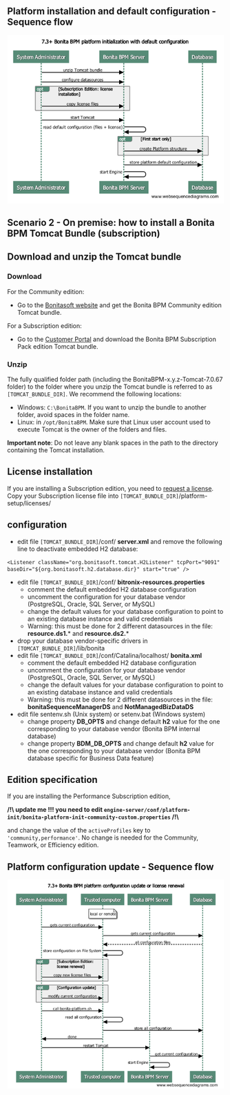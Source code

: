 

Platform installation and default configuration - Sequence flow
---
![alt text](images/BonitaBPM_platform_first_initialization.png "BonitaBPM Platform First Initialization")

Scenario 2 - On premise: how to install a Bonita BPM Tomcat Bundle (subscription)
---


## Download and unzip the Tomcat bundle

### Download

For the Community edition:
* Go to the [Bonitasoft website](http://www.bonitasoft.com/how-we-do-it/downloads) and get the Bonita BPM Community edition Tomcat bundle.

For a Subscription edition:
* Go to the [Customer Portal](https://customer.bonitasoft.com/download/request) and download the Bonita BPM Subscription Pack edition Tomcat bundle.

### Unzip

The fully qualified folder path (including the BonitaBPM-x.y.z-Tomcat-7.0.67 folder) to the folder where you unzip the Tomcat bundle is referred to as `[TOMCAT_BUNDLE_DIR]`. We recommend the following locations: 

* Windows: `C:\BonitaBPM`. If you want to unzip the bundle to another folder, avoid spaces in the folder name. 
* Linux: in `/opt/BonitaBPM`. Make sure that Linux user account used to execute Tomcat is the owner of the folders and files.

**Important note**: Do not leave any blank spaces in the path to the directory containing the Tomcat installation.

## License installation
If you are installing a Subscription edition, you need to [request a license](/licenses.md). 
Copy your Subscription license file into `[TOMCAT_BUNDLE_DIR]`/platform-setup/licenses/

## configuration

* edit file `[TOMCAT_BUNDLE_DIR]`/conf/ **server.xml** and remove the following line to deactivate embedded H2 database:

```
<Listener className="org.bonitasoft.tomcat.H2Listener" tcpPort="9091" baseDir="${org.bonitasoft.h2.database.dir}" start="true" />
```

* edit file `[TOMCAT_BUNDLE_DIR]`/conf/ **bitronix-resources.properties**
    * comment the default embedded H2 database configuration
    * uncomment the configuration for your database vendor (PostgreSQL, Oracle, SQL Server, or MySQL)
    * change the default values for your database configuration to point to an existing database instance and valid credentials
    * Warning: this must be done for 2 different datasources in the file: **resource.ds1.*** and **resource.ds2.***
* drop your database vendor-specific drivers in `[TOMCAT_BUNDLE_DIR]`/lib/bonita
* edit file `[TOMCAT_BUNDLE_DIR]`/conf/Catalina/localhost/ **bonita.xml**
    * comment the default embedded H2 database configuration
    * uncomment the configuration for your database vendor (PostgreSQL, Oracle, SQL Server, or MySQL)
    * change the default values for your database configuration to point to an existing database instance and valid credentials
    * Warning: this must be done for 2 different datasources in the file: **bonitaSequenceManagerDS** and **NotManagedBizDataDS**
* edit file sentenv.sh (Unix system) or setenv.bat (Windows system)
    * change property **DB_OPTS** and change default **h2** value for the one corresponding to your database vendor (Bonita BPM internal database)
    * change property **BDM_DB_OPTS** and change default **h2** value for the one corresponding to your database vendor (Bonita BPM database specific for Business Data feature)

## Edition specification
If you are installing the Performance Subscription edition, 

**/!\ update me !!!
you need to edit `engine-server/conf/platform-init/bonita-platform-init-community-custom.properties` /!\\** 

and change the value of the `activeProfiles` key to `'community,performance'`. No change is needed for the Community, Teamwork, or Efficiency edition.


Platform configuration update - Sequence flow
---
![alt text](images/BonitaBPM_platform_update.png "BonitaBPM Platform configuration update")













